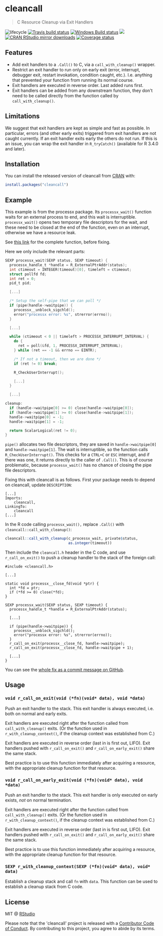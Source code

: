 # cleancall

> C Resource Cleanup via Exit Handlers

<!-- badges: start -->

![lifecycle](https://img.shields.io/badge/lifecycle-experimental-orange.svg)
[![Travis build status](https://travis-ci.org/r-lib/cleancall.svg?branch=master)](https://travis-ci.org/r-lib/cleancall)
[![Windows Build
status](https://ci.appveyor.com/api/projects/status/p2jjoufya2e66oa5/branch/master?svg=true)](https://ci.appveyor.com/project/gaborcsardi/cleancall)
[![](https://www.r-pkg.org/badges/version/cleancall)](https://cran.r-project.org/package=cleancall)
[![CRAN RStudio mirror
downloads](https://cranlogs.r-pkg.org/badges/cleancall)](www.r-pkg.org/pkg/cleancall)
[![Coverage status](https://codecov.io/gh/r-lib/cleancall/branch/master/graph/badge.svg)](https://codecov.io/github/r-lib/cleancall?branch=master)
<!-- badges: end -->

## Features

* Add exit handlers to a `.Call()` to C, via a `call_with_cleanup()`
  wrapper.
* Restrict an exit handler to run only on early exit (error, interrupt,
  debugger exit, restart invokation, condition caught, etc.).
  I.e. anything that prevented your function from running its normal course.
* Exit handlers are executed in reverse order. Last added runs first.
* Exit handlers can be added from any downstream function, they don't need
  to be called directly from the function called by `call_with_cleanup()`.

## Limitations

We suggest that exit handlers are kept as simple and fast as possible.
In particular, errors (and other early exits) triggered from exit handlers
are not caught currently. If an exit handler exits early the others do not
run. If this is an issue, you can wrap the exit handler in
`R_tryCatch()` (available for R 3.4.0 and later).

## Installation

You can install the released version of cleancall from
[CRAN](https://CRAN.R-project.org) with:

``` r
install.packages("cleancall")
```

## Example

This example is from the processx package. Its `processx_wait()` function
waits for an external process to end, and this wait is interruptible.
`processx_wait()` opens two temporary file descriptors for the wait, and
these need to be closed at the end of the function, even on an interrupt,
otherwise we have a resource leak.

See
[this link](https://github.com/r-lib/processx/blob/a8f09d147fead78347a87fcf4e0fbd1c07de1c21/src/unix/processx.c#L507-L589)
for the complete function, before fixing.

Here we only include the relevant parts:

```c
SEXP processx_wait(SEXP status, SEXP timeout) {
  processx_handle_t *handle = R_ExternalPtrAddr(status);
  int ctimeout = INTEGER(timeout)[0], timeleft = ctimeout;
  struct pollfd fd;
  int ret = 0;
  pid_t pid;

  [...]

  /* Setup the self-pipe that we can poll */
  if (pipe(handle->waitpipe)) {
    processx__unblock_sigchld();
    error("processx error: %s", strerror(errno));
  }

  [...]

  while (ctimeout < 0 || timeleft > PROCESSX_INTERRUPT_INTERVAL) {
    do {
      ret = poll(&fd, 1, PROCESSX_INTERRUPT_INTERVAL);
    } while (ret == -1 && errno == EINTR);

    /* If not a timeout, then we are done */
    if (ret != 0) break;

    R_CheckUserInterrupt();

    [...]
  }

  [...]

cleanup:
  if (handle->waitpipe[0] >= 0) close(handle->waitpipe[0]);
  if (handle->waitpipe[1] >= 0) close(handle->waitpipe[1]);
  handle->waitpipe[0] = -1;
  handle->waitpipe[1] = -1;

  return ScalarLogical(ret != 0);
}
```

`pipe()` allocates two file descriptors, they are saved in
`handle->waitpipe[0]` and `handle->waitpipe[1]`. The wait is interruptible,
so the function calls `R_CheckUserInterrupt()`. This checks for a
`CTRL+C` or `ESC` interrupt, and if there was one, it returns directly to
the caller of `.Call()`. This is of course problematic, because
`processx_wait()` has no chance of closing the pipe file descriptors.

Fixing this with cleancall is as follows. First your package needs to
depend on cleancall, update `DESCRIPTION`:

```
[...]
Imports:
    cleancall,
LinkingTo:
    cleancall
[...]
```

In the R code calling `processx_wait(),` replace `.Call()` with
`cleancall::call_with_cleanup()`:

```r
cleancall::call_with_cleanup(c_processx_wait, private$status,
                             as.integer(timeout))
```

Then include the `cleancall.h` header in the C code,  and use
`r_call_on_exit()` to push a cleanup handler to the stack of the
foreign call:

```
#include <cleancall.h>

[...]

static void processx__close_fd(void *ptr) {
  int *fd = ptr;
  if (*fd >= 0) close(*fd);
}

SEXP processx_wait(SEXP status, SEXP timeout) {
  processx_handle_t *handle = R_ExternalPtrAddr(status);

  [...]

  if (pipe(handle->waitpipe)) {
    processx__unblock_sigchld();
    error("processx error: %s", strerror(errno));
  }
  r_call_on_exit(processx__close_fd, handle->waitpipe);
  r_call_on_exit(processx__close_fd, handle->waitpipe + 1);

  [...]
}
```

You can see the [whole fix as a commit message on GitHub](https://github.com/r-lib/processx/commit/d05aadd4b0975a391d35a05958421f242bf96d23).

## Usage

### `void r_call_on_exit(void (*fn)(void* data), void *data)`

Push an exit handler to the stack. This exit handler is always executed,
i.e. both on normal and early exits.

Exit handlers are executed right after the function called from
`call_with_cleanup()` exits. (Or the function used in
`r_with_cleanup_context()`, if the cleanup context was established from C.)

Exit handlers are executed in reverse order (last in is first out, LIFO).
Exit handlers pushed with `r_call_on_exit()` and `r_call_on_early_exit()`
share the same stack.

Best practice is to use this function immediately after acquiring a
resource, with the appropriate cleanup function for that resource.

### `void r_call_on_early_exit(void (*fn)(void* data), void *data)`

Push an exit handler to the stack. This exit handler is only executed
on early exists, _not_ on normal termination.

Exit handlers are executed right after the function called from
`call_with_cleanup()` exits. (Or the function used in
`r_with_cleanup_context()`, if the cleanup context was established from C.)

Exit handlers are executed in reverse order (last in is first out, LIFO).
Exit handlers pushed with `r_call_on_exit()` and `r_call_on_early_exit()`
share the same stack.

Best practice is to use this function immediately after acquiring a
resource, with the appropriate cleanup function for that resource.

### `SEXP r_with_cleanup_context(SEXP (*fn)(void* data), void* data)`

Establish a cleanup stack and call `fn` with `data`. This function can
be used to establish a cleanup stack from C code.

## License

MIT @ [RStudio](https://github.com/rstudio)

Please note that the 'cleancall' project is released with a
[Contributor Code of Conduct](.github/CODE_OF_CONDUCT.md). By
contributing to this project, you agree to abide by its terms.
